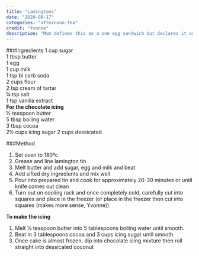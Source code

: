 ```yaml
---
title: "Lamingtons"
date: "2020-08-17"
categories: "afternoon-tea"
credit: "Yvonne"
description: "Mum defines this as a one egg sandwich but declares it as good for lamington sponge; so here goes.  I have never made this"
---
```

###Ingredients
1 cup sugar  
1 tbsp butter  
1 egg  
1 cup milk  
1 tsp bi carb soda  
2 cups flour  
2 tsp cream of tartar  
¼ tsp salt  
1 tsp vanilla extract  
__For the chocolate icing__  
½ teaspoon butter  
5 tbsp boiling water  
3 tbsp cocoa  
2½ cups icing sugar
2 cups dessicated 

###Method
1. Set oven to 180ºc
2. Grease and line lamington tin
3. Melt butter and add sugar, egg and milk and beat
4. Add sifted dry ingredients and mix well
5. Pour into prepared tin and cook for approximately 20-30 minutes or until knife comes out clean
6. Turn out on cooling rack and once completely cold, carefully cut into squares and place in the freezer (or place in the freezer then cut into squares (makes more sense, Yvonne))  

__To make the icing__

1. Melt ½ teaspoon butter into 5 tablespoons boiling water until smooth.
2. Beat in 3 tablespoons cocoa and 3 cups icing sugar until smooth
3. Once cake is almost frozen, dip into chocolate icing mixture then roll straight into dessicated coconut
